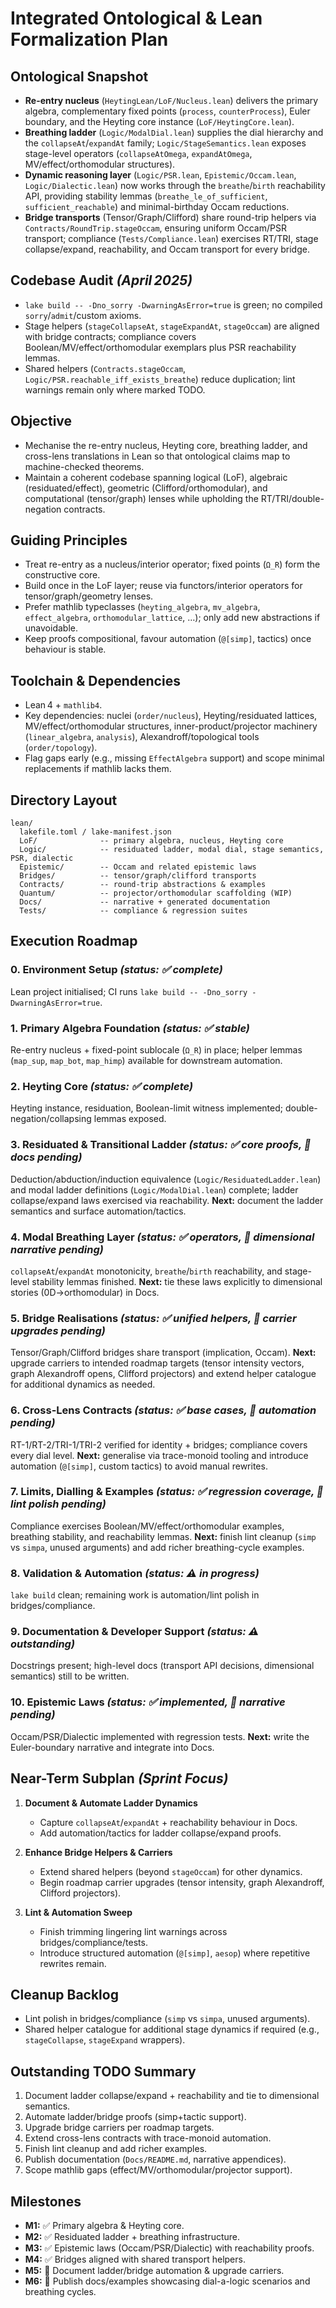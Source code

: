 # Integrated Ontological & Lean Formalization Plan

## Ontological Snapshot

- **Re-entry nucleus** (`HeytingLean/LoF/Nucleus.lean`) delivers the primary algebra, complementary fixed points (`process`, `counterProcess`), Euler boundary, and the Heyting core instance (`LoF/HeytingCore.lean`).
- **Breathing ladder** (`Logic/ModalDial.lean`) supplies the dial hierarchy and the `collapseAt`/`expandAt` family; `Logic/StageSemantics.lean` exposes stage-level operators (`collapseAtOmega`, `expandAtOmega`, MV/effect/orthomodular structures).
- **Dynamic reasoning layer** (`Logic/PSR.lean`, `Epistemic/Occam.lean`, `Logic/Dialectic.lean`) now works through the `breathe`/`birth` reachability API, providing stability lemmas (`breathe_le_of_sufficient`, `sufficient_reachable`) and minimal-birthday Occam reductions.
- **Bridge transports** (Tensor/Graph/Clifford) share round-trip helpers via `Contracts/RoundTrip.stageOccam`, ensuring uniform Occam/PSR transport; compliance (`Tests/Compliance.lean`) exercises RT/TRI, stage collapse/expand, reachability, and Occam transport for every bridge.

## Codebase Audit *(April 2025)*

- `lake build -- -Dno_sorry -DwarningAsError=true` is green; no compiled `sorry`/`admit`/custom axioms.
- Stage helpers (`stageCollapseAt`, `stageExpandAt`, `stageOccam`) are aligned with bridge contracts; compliance covers Boolean/MV/effect/orthomodular exemplars plus PSR reachability lemmas.
- Shared helpers (`Contracts.stageOccam`, `Logic/PSR.reachable_iff_exists_breathe`) reduce duplication; lint warnings remain only where marked TODO.

## Objective

- Mechanise the re-entry nucleus, Heyting core, breathing ladder, and cross-lens translations in Lean so that ontological claims map to machine-checked theorems.
- Maintain a coherent codebase spanning logical (LoF), algebraic (residuated/effect), geometric (Clifford/orthomodular), and computational (tensor/graph) lenses while upholding the RT/TRI/double-negation contracts.

## Guiding Principles

- Treat re-entry as a nucleus/interior operator; fixed points (`Ω_R`) form the constructive core.
- Build once in the LoF layer; reuse via functors/interior operators for tensor/graph/geometry lenses.
- Prefer mathlib typeclasses (`heyting_algebra`, `mv_algebra`, `effect_algebra`, `orthomodular_lattice`, …); only add new abstractions if unavoidable.
- Keep proofs compositional, favour automation (`@[simp]`, tactics) once behaviour is stable.

## Toolchain & Dependencies

- Lean 4 + `mathlib4`.
- Key dependencies: nuclei (`order/nucleus`), Heyting/residuated lattices, MV/effect/orthomodular structures, inner-product/projector machinery (`linear_algebra`, `analysis`), Alexandroff/topological tools (`order/topology`).
- Flag gaps early (e.g., missing `EffectAlgebra` support) and scope minimal replacements if mathlib lacks them.

## Directory Layout

```
lean/
  lakefile.toml / lake-manifest.json
  LoF/              -- primary algebra, nucleus, Heyting core
  Logic/            -- residuated ladder, modal dial, stage semantics, PSR, dialectic
  Epistemic/        -- Occam and related epistemic laws
  Bridges/          -- tensor/graph/clifford transports
  Contracts/        -- round-trip abstractions & examples
  Quantum/          -- projector/orthomodular scaffolding (WIP)
  Docs/             -- narrative + generated documentation
  Tests/            -- compliance & regression suites
```

## Execution Roadmap

### 0. Environment Setup *(status: ✅ complete)*
Lean project initialised; CI runs `lake build -- -Dno_sorry -DwarningAsError=true`.

### 1. Primary Algebra Foundation *(status: ✅ stable)*
Re-entry nucleus + fixed-point sublocale (`Ω_R`) in place; helper lemmas (`map_sup`, `map_bot`, `map_himp`) available for downstream automation.

### 2. Heyting Core *(status: ✅ complete)*
Heyting instance, residuation, Boolean-limit witness implemented; double-negation/collapsing lemmas exposed.

### 3. Residuated & Transitional Ladder *(status: ✅ core proofs, 📌 docs pending)*
Deduction/abduction/induction equivalence (`Logic/ResiduatedLadder.lean`) and modal ladder definitions (`Logic/ModalDial.lean`) complete; ladder collapse/expand laws exercised via reachability. **Next:** document the ladder semantics and surface automation/tactics.

### 4. Modal Breathing Layer *(status: ✅ operators, 📌 dimensional narrative pending)*
`collapseAt`/`expandAt` monotonicity, `breathe`/`birth` reachability, and stage-level stability lemmas finished. **Next:** tie these laws explicitly to dimensional stories (0D→orthomodular) in Docs.

### 5. Bridge Realisations *(status: ✅ unified helpers, 📌 carrier upgrades pending)*
Tensor/Graph/Clifford bridges share transport (implication, Occam). **Next:** upgrade carriers to intended roadmap targets (tensor intensity vectors, graph Alexandroff opens, Clifford projectors) and extend helper catalogue for additional dynamics as needed.

### 6. Cross-Lens Contracts *(status: ✅ base cases, 📌 automation pending)*
RT-1/RT-2/TRI-1/TRI-2 verified for identity + bridges; compliance covers every dial level. **Next:** generalise via trace-monoid tooling and introduce automation (`@[simp]`, custom tactics) to avoid manual rewrites.

### 7. Limits, Dialling & Examples *(status: ✅ regression coverage, 📌 lint polish pending)*
Compliance exercises Boolean/MV/effect/orthomodular examples, breathing stability, and reachability lemmas. **Next:** finish lint cleanup (`simp` vs `simpa`, unused arguments) and add richer breathing-cycle examples.

### 8. Validation & Automation *(status: ⚠️ in progress)*
`lake build` clean; remaining work is automation/lint polish in bridges/compliance.

### 9. Documentation & Developer Support *(status: ⚠️ outstanding)*
Docstrings present; high-level docs (transport API decisions, dimensional semantics) still to be written.

### 10. Epistemic Laws *(status: ✅ implemented, 📌 narrative pending)*
Occam/PSR/Dialectic implemented with regression tests. **Next:** write the Euler-boundary narrative and integrate into Docs.

## Near-Term Subplan *(Sprint Focus)*

1. **Document & Automate Ladder Dynamics**  
   - Capture `collapseAt`/`expandAt` + reachability behaviour in Docs.  
   - Add automation/tactics for ladder collapse/expand proofs.

2. **Enhance Bridge Helpers & Carriers**  
   - Extend shared helpers (beyond `stageOccam`) for other dynamics.  
   - Begin roadmap carrier upgrades (tensor intensity, graph Alexandroff, Clifford projectors).

3. **Lint & Automation Sweep**  
   - Finish trimming lingering lint warnings across bridges/compliance/tests.  
   - Introduce structured automation (`@[simp]`, `aesop`) where repetitive rewrites remain.

## Cleanup Backlog

- Lint polish in bridges/compliance (`simp` vs `simpa`, unused arguments).  
- Shared helper catalogue for additional stage dynamics if required (e.g., `stageCollapse`, `stageExpand` wrappers).

## Outstanding TODO Summary

1. Document ladder collapse/expand + reachability and tie to dimensional semantics.  
2. Automate ladder/bridge proofs (simp+tactic support).  
3. Upgrade bridge carriers per roadmap targets.  
4. Extend cross-lens contracts with trace-monoid automation.  
5. Finish lint cleanup and add richer examples.  
6. Publish documentation (`Docs/README.md`, narrative appendices).  
7. Scope mathlib gaps (effect/MV/orthomodular/projector support).

## Milestones

- **M1:** ✅ Primary algebra & Heyting core.  
- **M2:** ✅ Residuated ladder + breathing infrastructure.  
- **M3:** ✅ Epistemic laws (Occam/PSR/Dialectic) with reachability proofs.  
- **M4:** ✅ Bridges aligned with shared transport helpers.  
- **M5:** 📌 Document ladder/bridge automation & upgrade carriers.  
- **M6:** 📌 Publish docs/examples showcasing dial-a-logic scenarios and breathing cycles.
